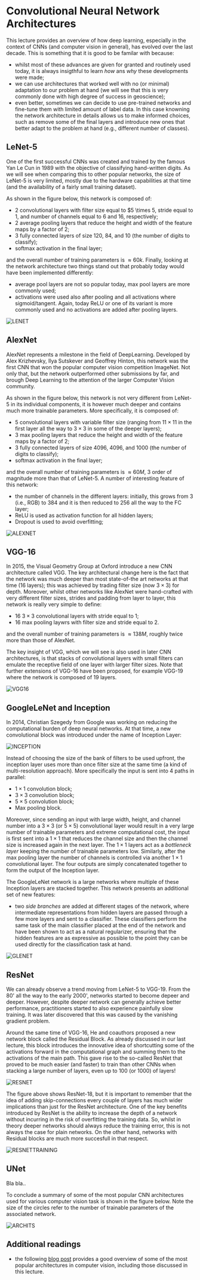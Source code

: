 # Convolutional Neural Network Architectures
This lecture provides an overview of how deep learning, especially in the context of CNNs (and computer vision in general), has
evolved over the last decade. This is something that it is good to be familar with because:

- whilst most of these advances are given for granted and routinely used today, it is always insigthful to learn *how* ans *why* these
  developments were made;
- we can use architectures that worked well with no (or minimal) adaptation to our problem at hand (we will see that this is very commonly 
  done with high degree of success in geoscience);
- even better, sometimes we can decide to use pre-trained networks and fine-tune them with limited amount of label data. In this case knowning
  the network architecture in details allows us to make informed choices, such as remove some of the final layers and introduce new ones that 
  better adapt to the problem at hand (e.g., different number of classes).
  
## LeNet-5
One of the first successful CNNs was created and trained by the famous Yan Le Cun in 1989 with the objective of classifying hand-written digits. 
As we will see when comparing this to other popular networks, the size of LeNet-5 is very limited, mostly due to the hardware capabilities at that time (and the availability of a fairly small training
dataset). 

As shown in the figure below, this network is composed of:

- 2 convolutional layers with filter size equal to $5 \times $5$, stride equal to 1, and number of channels equal to 6 and 16, respectively;
- 2 average pooling layers that reduce the height and width of the feature maps by a factor of 2;
- 3 fully connected layers of size 120, 84, and 10 (the number of digits to classify);
- softmax activation in the final layer;

and the overall number of training parameters is $\approx 60k$. Finally, looking at the network architecture two things stand out that probably
today would have been implemented differently:

- average pool layers are not so popular today, max pool layers are more commonly used;
- activations were used also after pooling and all activations where sigmoid/tangent. Again, today ReLU or one of its variant is more commonly
  used and no activations are added after pooling layers.

![LENET](figs/letnet.png)


## AlexNet
AlexNet represents a milestone in the field of DeepLearning. Developed by Alex Krizhevsky, Ilya Sutskever and Geoffrey Hinton, this network
was the first CNN that won the popular computer vision competition ImageNet. Not only that, but the network outperformed other submissions by
far, and brough Deep Learning to the attention of the larger Computer Vision community.

As shown in the figure below, this network is not very different from LeNet-5 in its individual components, it is however much deeper and contains
much more trainable parameters. More specifically, it is composed of:

- 5 convolutional layers with variable filter size (ranging from $11 \times 11$ in the first layer all the way to $3 \times 3$ in some of the deeper layers);
- 3 max pooling layers that reduce the height and width of the feature maps by a factor of 2;
- 3 fully connected layers of size 4096, 4096, and 1000 (the number of digits to classify);
- softmax activation in the final layer;

and the overall number of training parameters is $\approx 60M$, 3 order of magnitude more than that of LeNet-5. A number of interesting feature of this
network:

- the number of channels in the different layers: initially, this grows from 3 (i.e., RGB) to 384 and it is then reduced
to 256 all the way to the FC layer;
- ReLU is used as activation function for all hidden layers;
- Dropout is used to avoid overfitting;

![ALEXNET](figs/alexnet.png)


## VGG-16

In 2015, the Visual Geometry Group at Oxford introduce a new CNN architecture called VGG. The key architectural change here is the fact that 
the network was much deeper than most state-of-the art networks at that time (16 layers); this was achieved by trading filter size (now $3 \times 3$) 
for depth. Moreover, whilst other networks like AlexNet were hand-crafted with very different filter sizes, strides and padding from layer to layer,
this network is really very simple to define:

- 16 $3 \times 3$ convolutional layers with stride equal to 1;
- 16 max pooling laywrs with filter size and stride equal to 2.

and the overall number of training parameters is $\approx 138M$, roughly twice more than those of AlexNet.

The key insight of VGG, which we will see is also used in later CNN architectures, is that stacks of convolutional layers with small filters
can emulate the receptive field of one layer with larger filter sizes. Note that further extensions of VGG-16 have been proposed, for example
VGG-19 where the network is composed of 19 layers.

![VGG16](figs/vgg16.png)

## GoogleLeNet and Inception
In 2014, Christian Szegedy from Google was working on reducing the computational burden of deep neural networks. At that time, a new convolutional
block was introduced under the name of Inception Layer:

![INCEPTION](figs/inception.png)

Instead of choosing the size of the bank of filters to be used upfront, the inception layer uses more than once filter size at the same time (a kind of multi-resolution approach).
More specifically the input is sent into 4 paths in parallel:

- $1 \times 1$ convolution block;
- $3 \times 3$ convolution block;
- $5 \times 5$ convolution block;
- Max pooling block.

Moreover, since sending an input with large width, height, and channel number into a $3 \times 3$ (or $5 \times 5$) convolutional layer would result in a very large 
number of trainable parameters and extreme computational cost, the input is first sent into a $1 \times 1$ that reduces the channel size and then the channel size is increased
again in the next layer. The $1 \times 1$ layers act as a *bottleneck layer* keeping the number of trainable parameters low.  Similarly, after the max pooling layer the number of channels is controlled via another $1 \times 1$ convolutional layer. The four
outputs are simply concatenated together to form the output of the Inception layer.

The GoogleLeNet network is a large networks where multiple of these Inception layers are stacked together. This network presents an additional set of new features:

- two *side branches* are added at different stages of the network, where intermediate representations from hidden layers are passed through a few more
  layers and sent to a classifier. These classifiers perform the same task of the main classifier placed at the end of the network and have been shown
  to act as a natural regularizer, ensuring that the hidden features are as expressive as possible to the point they can be used directly for the classification
  task at hand.

![GLENET](figs/googlelenet.png)

## ResNet
We can already observe a trend moving from LeNet-5 to VGG-19. From the 80' all the way to the early 2000', networks started to become depeer and deeper.
However, despite deeper network can generally achieve better performance, practitioners started to also experience painfully slow training. It was later discovered
that this was caused by the vanishing gradient problem.

Around the same time of VGG-16, He and coauthors proposed a new network block called the Residual Block. As already discussed in our last lecture,
this block introduces the innovative idea of shortcutting some of the activations forward in the computational graph and summing them to the activations
of the main path. This gave rise to the so-called ResNet that proved to be much easier (and faster) to train than other CNNs when stacking a large number of layers,
even up to 100 (or 1000) of layers!

![RESNET](figs/resnet.png)

The figure above shows ResNet-18, but it is important to remember that the idea of adding skip-connections every couple of layers has much wider 
implications than just for the ResNet architecture. One of the key benefits introduced by ResNet is the ability to increase the depth of a network without
incurring in the risk of overfitting the training data. So, whilst in theory deeper networks should always reduce the training error, this is not always the case
for plain networks. On the other hand, networks with Residual blocks are much more succesfull in that respect.

![RESNETTRAINING](figs/resnettraining.png)

## UNet
Bla bla..


To conclude a summary of some of the most popular CNN architectures used for various computer vision task is shown in the figure below. Note
the size of the circles refer to the number of trainable parameters of the associated network.


![ARCHITS](figs/archits.png)




## Additional readings

- the following [blog post](https://towardsdatascience.com/neural-network-architectures-156e5bad51ba) provides a good overview of some of
  the most popular architectures in computer vision, including those discussed in this lecture.
